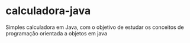 # calculadora-java
Simples calculadora em Java, com o objetivo de estudar os conceitos de programação orientada a objetos em java 
